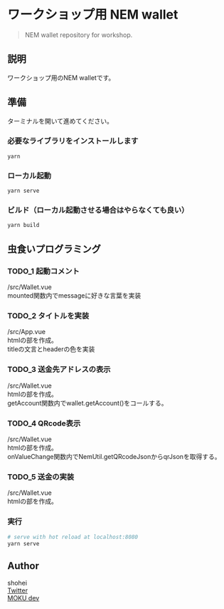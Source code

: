 # ワークショップ用 NEM wallet
> NEM wallet repository for workshop.

## 説明
ワークショップ用のNEM walletです。

## 準備
ターミナルを開いて進めてください。
### 必要なライブラリをインストールします
```
yarn
```

### ローカル起動
```
yarn serve
```

### ビルド（ローカル起動させる場合はやらなくても良い）
```
yarn build
```

## 虫食いプログラミング
### TODO_1 起動コメント
/src/Wallet.vue<br>
mounted関数内でmessageに好きな言葉を実装

### TODO_2 タイトルを実装
/src/App.vue<br>
htmlの部を作成。<br>
titleの文言とheaderの色を実装

### TODO_3 送金先アドレスの表示
/src/Wallet.vue<br>
htmlの部を作成。<br>
getAccount関数内でwallet.getAccount()をコールする。

### TODO_4 QRcode表示
/src/Wallet.vue<br>
htmlの部を作成。<br>
onValueChange関数内でNemUtil.getQRcodeJsonからqrJsonを取得する。

### TODO_5 送金の実装
/src/Wallet.vue<br>
htmlの部を作成。

### 実行
``` bash
# serve with hot reload at localhost:8080
yarn serve
```

## Author
shohei<br>
[Twitter](https://twitter.com/hobbydevelop)<br>
[MOKU dev](https://mokudev.connpass.com/)
